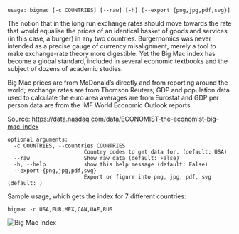 ```
usage: bigmac [-c COUNTRIES] [--raw] [-h] [--export {png,jpg,pdf,svg}]
```
The notion that in the long run exchange rates should move towards the rate that would equalise the prices of an identical basket of goods and services (in this case, a burger) in any two countries. Burgernomics was never intended as a precise gauge of currency misalignment, merely a tool to make exchange-rate theory more digestible. Yet the Big Mac index has become a global standard, included in several economic textbooks and the subject of dozens of academic studies.

Big Mac prices are from McDonald’s directly and from reporting around the world; exchange rates are from Thomson Reuters; GDP and population data used to calculate the euro area averages are from Eurostat and GDP per person data are from the IMF World Economic Outlook reports.

Source: https://data.nasdaq.com/data/ECONOMIST-the-economist-big-mac-index

```
optional arguments:
  -c COUNTRIES, --countries COUNTRIES
                        Country codes to get data for. (default: USA)
  --raw                 Show raw data (default: False)
  -h, --help            show this help message (default: False)
  --export {png,jpg,pdf,svg}
                        Export or figure into png, jpg, pdf, svg (default: )
```

Sample usage, which gets the index for 7 different countries:

```
bigmac -c USA,EUR,MEX,CAN,UAE,RUS
```
<img size="1400" alt="Big Mac Index" src="https://user-images.githubusercontent.com/18151143/141603738-ffa86906-4e1e-48b4-97b8-ed51f1806089.png">
     
